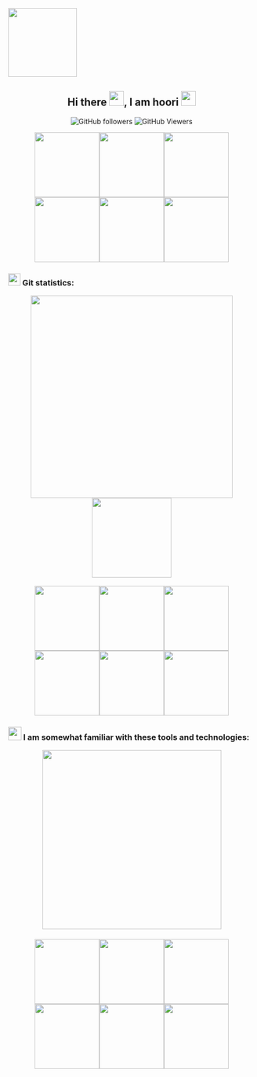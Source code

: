 <img width="140px" src="https://img.shields.io/badge/welcome-1abedb.svg?style=flat&logo=github&color=violet">
<div align="center">

## Hi there <img src="https://raw.githubusercontent.com/MartinHeinz/MartinHeinz/master/wave.gif" width=30px, height=30px />, I am hoori <img src="https://c.tenor.com/eT_e-q0D5xoAAAAC/long-livethe-blob-sunglasses.gif" width=30px, height=30px />

<!--
![GitHub followers](https://img.shields.io/github/followers/hooridahesh?color=%230984e3&logo=github)
![GitHub watchers](https://img.shields.io/github/watchers/hooridahesh/hooridahesh?color=%234cd137&label=Profile%20views%20&logo=github)
-->
![GitHub followers](https://img.shields.io/github/followers/hooridahesh?color=%230984e3&style=for-the-badge)
![GitHub Viewers](https://komarev.com/ghpvc/?username=hooridahesh&style=for-the-badge&color=brightgreen)
<!--![GitHub User's stars](https://img.shields.io/github/stars/hooridahesh?color=%23ef5777&logo=github)-->

<!--<img alt="Github Viewers" src="https://komarev.com/ghpvc/?username=hooridahesh&style=flat&color=4cd137&logo=github">-->

<img width="132px" src="https://s6.uupload.ir/files/git_frr7.jpg"><img width="132px" src="https://s6.uupload.ir/files/git_frr7.jpg"><img width="132px" src="https://s6.uupload.ir/files/git_frr7.jpg"><img width="132px" src="https://s6.uupload.ir/files/git_frr7.jpg"><img width="132px" src="https://s6.uupload.ir/files/git_frr7.jpg"><img width="132px" src="https://s6.uupload.ir/files/git_frr7.jpg">

### <p align="left"><img src="https://img.icons8.com/glyph-neue/452/github.png" width="25px"> Git statistics:</p>
<img width="412px" src="https://github-readme-stats.vercel.app/api?username=hooridahesh&show_icons=true&theme=algolia">
<!--[![Top Langs](https://github-readme-stats.vercel.app/api/top-langs/?username=hooridahesh&langs_count=8&theme=algolia)](https://github.com/hooridahesh/hooridahesh)-->
<img height="162px" src="https://github-readme-stats.vercel.app/api/top-langs?username=hooridahesh&show_icons=true&locale=en&layout=compact&theme=algolia">
<br><br>
<img width="132px" src="https://s6.uupload.ir/files/git_frr7.jpg"><img width="132px" src="https://s6.uupload.ir/files/git_frr7.jpg"><img width="132px" src="https://s6.uupload.ir/files/git_frr7.jpg"><img width="132px" src="https://s6.uupload.ir/files/git_frr7.jpg"><img width="132px" src="https://s6.uupload.ir/files/git_frr7.jpg"><img width="132px" src="https://s6.uupload.ir/files/git_frr7.jpg">

### <p align="left"><img src="http://s3.amazonaws.com/pix.iemoji.com/images/emoji/apple/ios-12/256/nerd-face.png" width="27px"> I am somewhat familiar with these tools and technologies:</p>
<a href="https://skillicons.dev">
<img width="365px" src="https://skillicons.dev/icons?i=c,cpp,python,git,photoshop,html,css">
<a/>
<br><br>
<img width="132px" src="https://s6.uupload.ir/files/git_frr7.jpg"><img width="132px" src="https://s6.uupload.ir/files/git_frr7.jpg"><img width="132px" src="https://s6.uupload.ir/files/git_frr7.jpg"><img width="132px" src="https://s6.uupload.ir/files/git_frr7.jpg"><img width="132px" src="https://s6.uupload.ir/files/git_frr7.jpg"><img width="132px" src="https://s6.uupload.ir/files/git_frr7.jpg">

</div>
